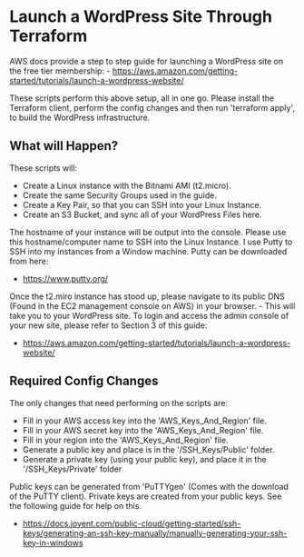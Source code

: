 # Launch a WordPress Site Through Terraform

AWS docs provide a step to step guide for launching a WordPress site on the free tier membership: - https://aws.amazon.com/getting-started/tutorials/launch-a-wordpress-website/

These scripts perform this above setup, all in one go. Please install the Terraform client, perform the config changes and then run 'terraform apply', to build the WordPress infrastructure.

## What will Happen?

These scripts will:

- Create a Linux instance with the Bitnami AMI (t2.micro).
- Create the same Security Groups used in the guide.
- Create a Key Pair, so that you can SSH into your Linux Instance.
- Create an S3 Bucket, and sync all of your WordPress Files here.

The hostname of your instance will be output into the console. Please use this hostname/computer name to SSH into the Linux Instance. I use Putty to SSH into my instances from a Window machine. Putty can be downloaded from here:

- https://www.putty.org/

Once the t2.miro instance has stood up, please navigate to its public DNS (Found in the EC2 management console on AWS) in your browser. - This will take you to your WordPress site. To login and access the admin console of your new site, please refer to Section 3 of this guide:

- https://aws.amazon.com/getting-started/tutorials/launch-a-wordpress-website/

## Required Config Changes

The only changes that need performing on the scripts are:

- Fill in your AWS access key into the 'AWS_Keys_And_Region' file.
- Fill in your AWS secret key into the 'AWS_Keys_And_Region' file.
- Fill in your region into the 'AWS_Keys_And_Region' file.
- Generate a public key and place is in the '/SSH_Keys/Public' folder.
- Generate a private key (using your public key), and place it in the '/SSH_Keys/Private' folder

Public keys can be generated from 'PuTTYgen' (Comes with the download of the PuTTY client). Private keys are created from your public keys. See the following guide for help on this.

- https://docs.joyent.com/public-cloud/getting-started/ssh-keys/generating-an-ssh-key-manually/manually-generating-your-ssh-key-in-windows
